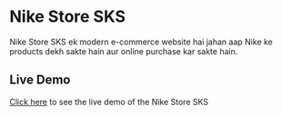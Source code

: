 # Nike Store SKS

Nike Store SKS ek modern e-commerce website hai jahan aap Nike ke products dekh sakte hain aur online purchase kar sakte hain.

## Live Demo

[Click here](https://nike-store-sks.vercel.app/) to see the live demo of the Nike Store SKS
